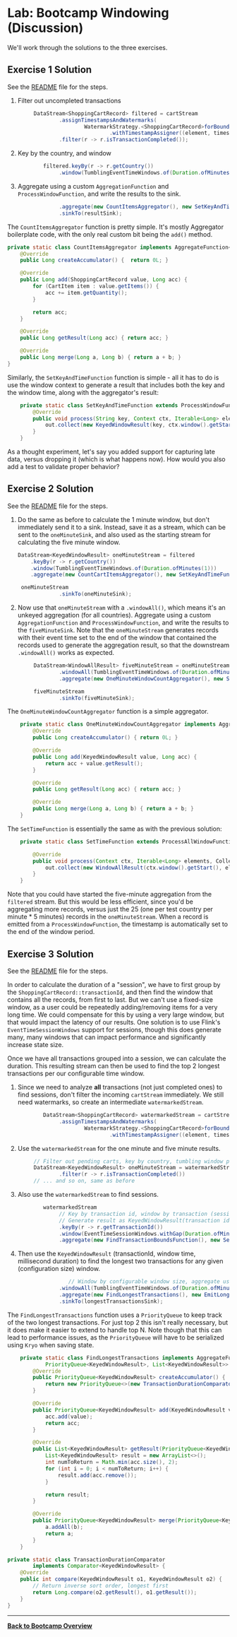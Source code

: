 # Lab: Bootcamp Windowing (Discussion)

We'll work through the solutions to the three exercises.

## Exercise 1 Solution

See the [README](README.md#exercise-1) file for the steps.

1. Filter out uncompleted transactions
   ```java
        DataStream<ShoppingCartRecord> filtered = cartStream
                .assignTimestampsAndWatermarks(
                        WatermarkStrategy.<ShoppingCartRecord>forBoundedOutOfOrderness(Duration.ofMinutes(1))
                                .withTimestampAssigner((element, timestamp) -> element.getTransactionTime()))
                .filter(r -> r.isTransactionCompleted());
   ```
1. Key by the country, and window
   ```java
           filtered.keyBy(r -> r.getCountry())
                .window(TumblingEventTimeWindows.of(Duration.ofMinutes(1)))
   ```
1. Aggregate using a custom `AggregationFunction` and `ProcessWindowFunction`, and
   write the results to the sink.
   ```java
                .aggregate(new CountItemsAggregator(), new SetKeyAndTimeFunction())
                .sinkTo(resultSink);
   ```
   
The `CountItemsAggregator` function is pretty simple. It's mostly Aggregator boilerplate
code, with the only real custom bit being the `add()` method.

```java
private static class CountItemsAggregator implements AggregateFunction<ShoppingCartRecord, Long, Long> {
    @Override
    public Long createAccumulator() {  return 0L; }

    @Override
    public Long add(ShoppingCartRecord value, Long acc) {
        for (CartItem item : value.getItems()) {
            acc += item.getQuantity();
        }

        return acc;
    }

    @Override
    public Long getResult(Long acc) { return acc; }

    @Override
    public Long merge(Long a, Long b) { return a + b; }
}
```

Similarly, the `SetKeyAndTimeFunction` function is simple - all it has to do is
use the window context to generate a result that includes both the key and the
window time, along with the aggregator's result:
```java
    private static class SetKeyAndTimeFunction extends ProcessWindowFunction<Long, KeyedWindowResult, String, TimeWindow> {
        @Override
        public void process(String key, Context ctx, Iterable<Long> elements, Collector<KeyedWindowResult> out) throws Exception {
            out.collect(new KeyedWindowResult(key, ctx.window().getStart(), elements.iterator().next()));
        }
    }
```

As a thought experiment, let's say you added support for capturing late data, versus dropping it
(which is what happens now). How would you also add a test to validate proper behavior?

## Exercise 2 Solution

See the [README](README.md#exercise-2) file for the steps.

1. Do the same as before to calculate the 1 minute window, but don't immediately
   send it to a sink. Instead, save it as a stream, which can be sent to the
   `oneMinuteSink`, and also used as the starting stream for calculating the
   five minute window.
   ```java
   DataStream<KeyedWindowResult> oneMinuteStream = filtered
       .keyBy(r -> r.getCountry())
       .window(TumblingEventTimeWindows.of(Duration.ofMinutes(1)))
       .aggregate(new CountCartItemsAggregator(), new SetKeyAndTimeFunction());

    oneMinuteStream
                .sinkTo(oneMinuteSink);
   ```
1. Now use that `oneMinuteStream` with a `.windowAll()`, which means it's an
   unkeyed aggregation (for all countries). Aggregate using a custom 
  `AggregationFunction` and `ProcessWindowFunction`, and
   write the results to the `fiveMinuteSink`. Note that the `oneMinuteStream`
   generates records with their event time set to the end of the window that
   contained the records used to generate the aggregation result, so that the
   downstream `.windowAll()` works as expected.
   ```java
        DataStream<WindowAllResult> fiveMinuteStream = oneMinuteStream
                .windowAll(TumblingEventTimeWindows.of(Duration.ofMinutes(5)))
                .aggregate(new OneMinuteWindowCountAggregator(), new SetTimeFunction());

        fiveMinuteStream
                .sinkTo(fiveMinuteSink);
   ```

The `OneMinuteWindowCountAggregator` function is a simple aggregator.
```java
    private static class OneMinuteWindowCountAggregator implements AggregateFunction<KeyedWindowResult, Long, Long> {
        @Override
        public Long createAccumulator() { return 0L; }

        @Override
        public Long add(KeyedWindowResult value, Long acc) {
            return acc + value.getResult();
        }

        @Override
        public Long getResult(Long acc) { return acc; }

        @Override
        public Long merge(Long a, Long b) { return a + b; }
    }
```

The `SetTimeFunction` is essentially the same as with the previous solution:
```java
    private static class SetTimeFunction extends ProcessAllWindowFunction<Long, WindowAllResult, TimeWindow> {

        @Override
        public void process(Context ctx, Iterable<Long> elements, Collector<WindowAllResult> out) throws Exception {
            out.collect(new WindowAllResult(ctx.window().getStart(), elements.iterator().next()));
        }
    }

```

Note that you could have started the five-minute aggregation from the `filtered` stream. But this
would be less efficient, since you'd be aggregating more records, versus just the 25 (one per test
country per minute * 5 minutes) records in the `oneMinuteStream`. When a record is emitted from
a `ProcessWindowFunction`, the timestamp is automatically set to the end of the window period.

## Exercise 3 Solution

See the [README](README.md#exercise-3) file for the steps.

In order to calculate the duration of a "session", we have to first group by the
`ShoppingCartRecord::transactionId`, and then find the window that contains all
the records, from first to last. But we can't use a fixed-size window, as a
user could be repeatedly adding/removing items for a very long time. We could
compensate for this by using a very large window, but that would impact the
latency of our results. One solution is to use Flink's `EventTimeSessionWindows` 
support for sessions, though this does generate many, many windows that can
impact performance and significantly increase state size.

Once we have all transactions grouped into a session, we can calculate the
duration. This resulting stream can then be used to find the top 2 longest
transactions per our configurable time window.

1. Since we need to analyze **all** transactions (not just completed ones)
   to find sessions, don't filter the incoming `cartStream` immediately.
   We still need watermarks, so create an intermediate `watermarkedStream`.
   ```java
           DataStream<ShoppingCartRecord> watermarkedStream = cartStream
                .assignTimestampsAndWatermarks(
                        WatermarkStrategy.<ShoppingCartRecord>forBoundedOutOfOrderness(Duration.ofMinutes(1))
                                .withTimestampAssigner((element, timestamp) -> element.getTransactionTime()));
   ```
1. Use the `watermarkedStream` for the one minute and five minute results.
   ```java
        // Filter out pending carts, key by country, tumbling window per minute
        DataStream<KeyedWindowResult> oneMinuteStream = watermarkedStream
                .filter(r -> r.isTransactionCompleted())
        // ... and so on, same as before
   ```
1. Also use the `watermarkedStream` to find sessions.
   ```java
           watermarkedStream
                // Key by transaction id, window by transaction (session) and calculate duration.
                // Generate result as KeyedWindowResult(transaction id, time, duration)
                .keyBy(r -> r.getTransactionId())
                .window(EventTimeSessionWindows.withGap(Duration.ofMinutes(1)))
                .aggregate(new FindTransactionBoundsFunction(), new SetDurationAndTimeFunction())
   ```
1. Then use the `KeyedWindowResult` (transactionId, window time, millisecond duration)
   to find the longest two transactions for any given (configuration size) window.
   ```java
                   // Window by configurable window size, aggregate using PriorityQueue
                .windowAll(TumblingEventTimeWindows.of(Duration.ofMinutes(transactionWindowInMinutes)))
                .aggregate(new FindLongestTransactions(), new EmitLongestTransactions())
                .sinkTo(longestTransactionsSink);

   ```

The `FindLongestTransactions` function uses a `PriorityQueue` to keep track of the
two longest transactions. For just top 2 this isn't really necessary, but it does
make it easier to extend to handle top N. Note though that this can lead to performance
issues, as the `PriorityQueue` will have to be serialized using `Kryo` when saving
state.
```java
    private static class FindLongestTransactions implements AggregateFunction<KeyedWindowResult,
            PriorityQueue<KeyedWindowResult>, List<KeyedWindowResult>> {
        @Override
        public PriorityQueue<KeyedWindowResult> createAccumulator() {
            return new PriorityQueue<>(new TransactionDurationComparator());
        }

        @Override
        public PriorityQueue<KeyedWindowResult> add(KeyedWindowResult value, PriorityQueue<KeyedWindowResult> acc) {
            acc.add(value);
            return acc;
        }

        @Override
        public List<KeyedWindowResult> getResult(PriorityQueue<KeyedWindowResult> acc) {
            List<KeyedWindowResult> result = new ArrayList<>();
            int numToReturn = Math.min(acc.size(), 2);
            for (int i = 0; i < numToReturn; i++) {
                result.add(acc.remove());
            }

            return result;
        }

        @Override
        public PriorityQueue<KeyedWindowResult> merge(PriorityQueue<KeyedWindowResult> a, PriorityQueue<KeyedWindowResult> b) {
            a.addAll(b);
            return a;
        }
    }

private static class TransactionDurationComparator
        implements Comparator<KeyedWindowResult> {
    @Override
    public int compare(KeyedWindowResult o1, KeyedWindowResult o2) {
        // Return inverse sort order, longest first
        return Long.compare(o2.getResult(), o1.getResult());
    }
}
```

-----

[**Back to Bootcamp Overview**](../../README-Bootcamp.md)
